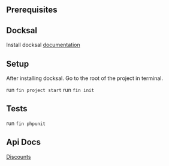 ## Prerequisites

## Docksal

Install docksal [documentation](https://docs.docksal.io/getting-started/setup/) 

## Setup

After installing docksal.
Go to the root of the project in terminal.

run `fin project start`
run `fin init`

## Tests

run `fin phpunit`

## Api Docs

[Discounts](http://tl-discount.docksal/docs/)
